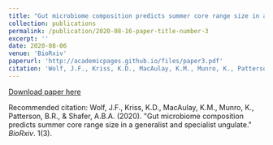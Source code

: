 ```yaml
---
title: "Gut microbiome composition predicts summer core range size in a generalist and specialist ungulate"
collection: publications
permalink: /publication/2020-08-16-paper-title-number-3
excerpt: ''
date: 2020-08-06
venue: 'BioRxiv'
paperurl: 'http://academicpages.github.io/files/paper3.pdf'
citation: 'Wolf, J.F., Kriss, K.D., MacAulay, K.M., Munro, K., Patterson, B.R., & Shafer, A.B.A. (2020). &quot;Gut microbiome composition predicts summer core range size in a generalist and specialist ungulate; <i>BioRxiv</i>. 1(3).'
---
```


[Download paper here](http://GeneticsJesseW.github.io/files/paper3.pdf)

Recommended citation: Wolf, J.F., Kriss, K.D., MacAulay, K.M., Munro, K., Patterson, B.R., & Shafer, A.B.A. (2020). "Gut microbiome composition predicts summer core range size in a generalist and specialist ungulate." <i>BioRxiv</i>. 1(3).
